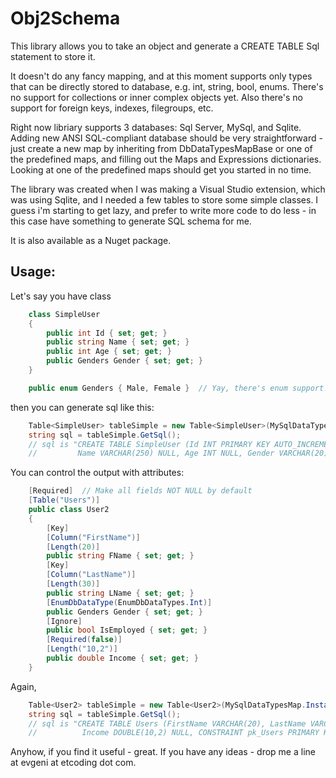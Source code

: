﻿Obj2Schema
==========


This library allows you to take an object and generate a CREATE TABLE Sql statement to store it.

It doesn't do any fancy mapping, and at this moment supports only types that can be directly stored to database, e.g. int, string, bool, enums.
There's no support for collections or inner complex objects yet. Also there's no support for foreign keys, indexes, filegroups, etc.

Right now libriary supports 3 databases: Sql Server, MySql, and Sqlite. Adding new ANSI SQL-compliant database should be very straightforward - 
just create a new map by inheriting from DbDataTypesMapBase or one of the predefined maps, and filling out the Maps and Expressions dictionaries.
Looking at one of the predefined maps should get you started in no time.

The library was created when I was making a Visual Studio extension, which was using Sqlite, and I needed a few tables to store some simple classes.
I guess i'm starting to get lazy, and prefer to write more code to do less - in this case have something to generate SQL schema for me.

It is also available as a Nuget package.


Usage:
------

Let's say you have class

```csharp
    class SimpleUser
    {
        public int Id { set; get; }
        public string Name { set; get; }
        public int Age { set; get; }
        public Genders Gender { set; get; }
    }

    public enum Genders { Male, Female }  // Yay, there's enum support! Take that, EF!
```

then you can generate sql like this:

```csharp
	Table<SimpleUser> tableSimple = new Table<SimpleUser>(MySqlDataTypesMap.Instance);
	string sql = tableSimple.GetSql();
	// sql is "CREATE TABLE SimpleUser (Id INT PRIMARY KEY AUTO_INCREMENT, 
	//         Name VARCHAR(250) NULL, Age INT NULL, Gender VARCHAR(20) NULL)"
```


You can control the output with attributes:

```csharp
    [Required]  // Make all fields NOT NULL by default
    [Table("Users")]
    public class User2
    {
        [Key]
        [Column("FirstName")]
        [Length(20)]
        public string FName { set; get; }
        [Key]
        [Column("LastName")]
        [Length(30)]
        public string LName { set; get; }
        [EnumDbDataType(EnumDbDataTypes.Int)]
        public Genders Gender { set; get; }
        [Ignore]
        public bool IsEmployed { set; get; }
        [Required(false)]
        [Length("10,2")]
        public double Income { set; get; }
    }
```

Again,

```csharp
	Table<User2> tableSimple = new Table<User2>(MySqlDataTypesMap.Instance);
	string sql = tableSimple.GetSql();
	// sql is "CREATE TABLE Users (FirstName VARCHAR(20), LastName VARCHAR(30), Gender INT NOT NULL, 
	//			Income DOUBLE(10,2) NULL, CONSTRAINT pk_Users PRIMARY KEY (FirstName, LastName))"
```


Anyhow, if you find it useful - great. If you have any ideas - drop me a line at evgeni at etcoding dot com.
